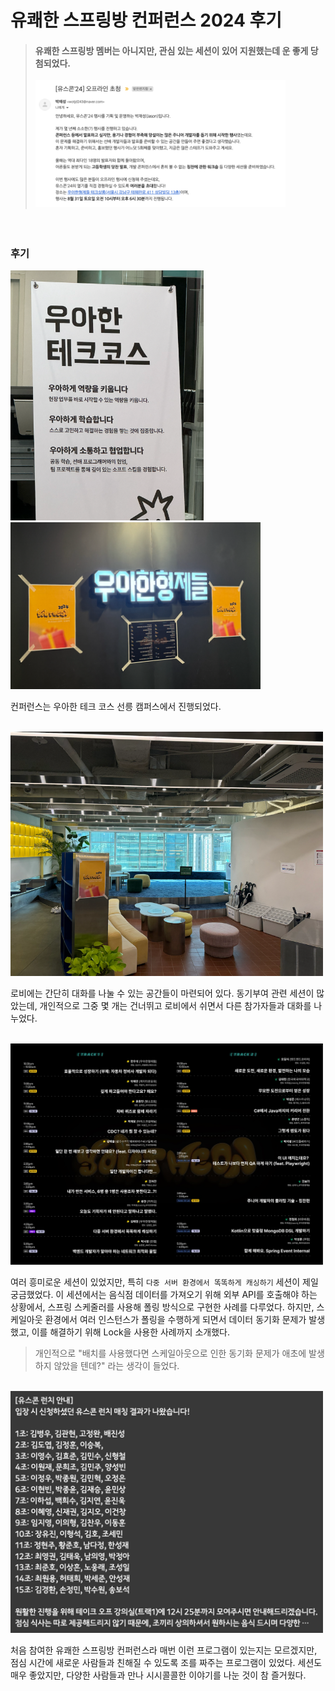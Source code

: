 # 유쾌한 스프링방 컨퍼런스 2024 후기

> #### 유쾌한 스프링방 멤버는 아니지만, 관심 있는 세션이 있어 지원했는데 운 좋게 당첨되었다.<br><br><img src="../image/img_56.png" width="400px" height="auto">

<br>

### 후기

<p>
    <img src="../image/img_50.png" width="auto" height="400px">
    <img src="../image/img_51.png" width="400px" height="auto">
</p>

컨퍼런스는 우아한 테크 코스 선릉 캠퍼스에서 진행되었다.

<br>

<img src="../image/img_52.png" width="500px" height="auto">

로비에는 간단히 대화를 나눌 수 있는 공간들이 마련되어 있다.
동기부여 관련 세션이 많았는데, 개인적으로 그중 몇 개는 건너뛰고 로비에서 쉬면서 다른 참가자들과 대화를 나누었다.

<br>

<img src="../image/img_55.png" width="500px" height="auto">

여러 흥미로운 세션이 있었지만, 특히 `다중 서버 환경에서 똑똑하게 캐싱하기` 세션이 제일 궁금했었다.
이 세션에서는 음식점 데이터를 가져오기 위해 외부 API를 호출해야 하는 상황에서, 스프링 스케줄러를 사용해 폴링 방식으로 구현한 사례를 다루었다.
하지만, 스케일아웃 환경에서 여러 인스턴스가 폴링을 수행하게 되면서 데이터 동기화 문제가 발생했고, 이를 해결하기 위해 Lock을 사용한 사례까지 소개했다.

> 개인적으로 "배치를 사용했다면 스케일아웃으로 인한 동기화 문제가 애초에 발생하지 않았을 텐데?" 라는 생각이 들었다.

<br>

<img src="../image/img_54.png" width="500px" height="auto">

처음 참여한 유쾌한 스프링방 컨퍼런스라 매번 이런 프로그램이 있는지는 모르겠지만, 점심 시간에 새로운 사람들과 친해질 수 있도록 조를 짜주는 프로그램이 있었다.
세션도 매우 좋았지만, 다양한 사람들과 만나 시시콜콜한 이야기를 나눈 것이 참 즐거웠다.